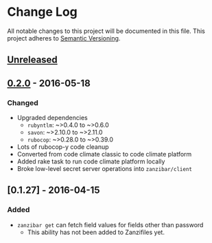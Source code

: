 # Change Log
All notable changes to this project will be documented in this file.
This project adheres to [Semantic Versioning](http://semver.org/).

## [Unreleased]

## [0.2.0] - 2016-05-18
### Changed
- Upgraded dependencies
    - `rubyntlm`: ~>0.4.0 to ~>0.6.0
    - `savon`: ~>2.10.0 to ~>2.11.0
    - `rubocop`: ~>0.28.0 to ~>0.39.0
- Lots of rubocop-y code cleanup
- Converted from code climate classic to code climate platform
- Added rake task to run code climate platform locally
- Broke low-level secret server operations into `zanzibar/client`

## [0.1.27] - 2016-04-15
### Added
- `zanzibar get` can fetch field values for fields other than password
    - This ability has not been added to Zanzifiles yet.

[0.2.0]: https://github.com/Cimpress-MCP/Zanzibar/compare/v0.1.27...v0.2.0
[Unreleased]: https://github.com/Cimpress-MCP/Zanzibar/compare/v0.2.0...HEAD
